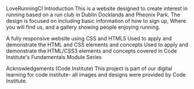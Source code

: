 LoveRunningCI Introduction This is a website designed to create interest in running based on a run club in Dublin Docklands and Pheonix Park. The design is focused on including basic information of how to sign up, Where you will find us, and a gallery showing people enjoying running.

A fully responsive website using CSS and HTML5 Used to apply and demonstrate the HTML and CSS elements and concepts Used to apply and demonstrate the HTML/CSS3 elements and concepts covered in Code Institute's Fundamentals Module Series

Acknowledgements (Code Institute) This project is part of our digital learning for code institute- all images and designs were provided by Code Institute.
